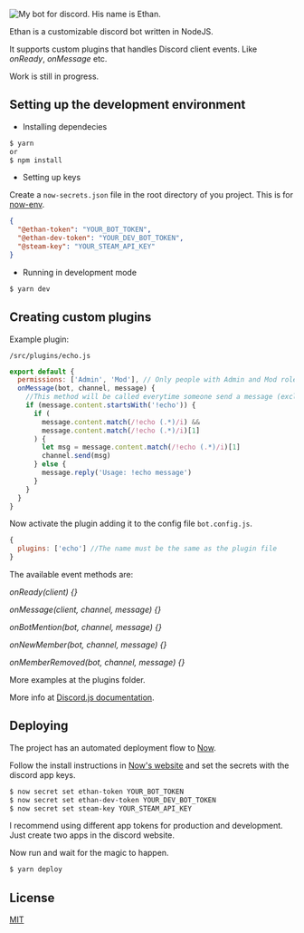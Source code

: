 ![My bot for discord. His name is Ethan.](https://camo.githubusercontent.com/17918ff7a0290f250fee52bc044ba7795445975e/687474703a2f2f692e696d6775722e636f6d2f514b316b717a322e706e67)

Ethan is a customizable discord bot written in NodeJS.

It supports custom plugins that handles Discord client events. Like _onReady_, _onMessage_ etc.

Work is still in progress.

## Setting up the development environment

* Installing dependecies

```bash
$ yarn
or
$ npm install
```

* Setting up keys

Create a `now-secrets.json` file in the root directory of you project. This is for [now-env](https://npmjs.org/package/now-env).

```json
{
  "@ethan-token": "YOUR_BOT_TOKEN",
  "@ethan-dev-token": "YOUR_DEV_BOT_TOKEN",
  "@steam-key": "YOUR_STEAM_API_KEY"
}
```

* Running in development mode

```bash
$ yarn dev
```

## Creating custom plugins

Example plugin:

`/src/plugins/echo.js`

```javascript
export default {
  permissions: ['Admin', 'Mod'], // Only people with Admin and Mod roles will be able to use this command. Leave the array empty to everyone be able to use.
  onMessage(bot, channel, message) {
    //This method will be called everytime someone send a message (excluding our bot). the bot arg is the client instance, channel is the channel the message was sent and message is the user message.
    if (message.content.startsWith('!echo')) {
      if (
        message.content.match(/!echo (.*)/i) &&
        message.content.match(/!echo (.*)/i)[1]
      ) {
        let msg = message.content.match(/!echo (.*)/i)[1]
        channel.send(msg)
      } else {
        message.reply('Usage: !echo message')
      }
    }
  }
}
```

Now activate the plugin adding it to the config file `bot.config.js`.

```javascript
{
  plugins: ['echo'] //The name must be the same as the plugin file
}
```

The available event methods are:

_onReady(client) {}_

_onMessage(client, channel, message) {}_

_onBotMention(bot, channel, message) {}_

_onNewMember(bot, channel, message) {}_

_onMemberRemoved(bot, channel, message) {}_

More examples at the plugins folder.

More info at [Discord.js documentation](https://discord.js.org/).

## Deploying

The project has an automated deployment flow to [Now](https://zeit.co).

Follow the install instructions in [Now's website](https://zeit.co) and set the secrets with the discord app keys.

```bash
$ now secret set ethan-token YOUR_BOT_TOKEN
$ now secret set ethan-dev-token YOUR_DEV_BOT_TOKEN
$ now secret set steam-key YOUR_STEAM_API_KEY
```

I recommend using different app tokens for production and development. Just create two apps in the discord website.

Now run and wait for the magic to happen.

```bash
$ yarn deploy
```

## License

[MIT](https://oss.ninja/mit/devnvll)
